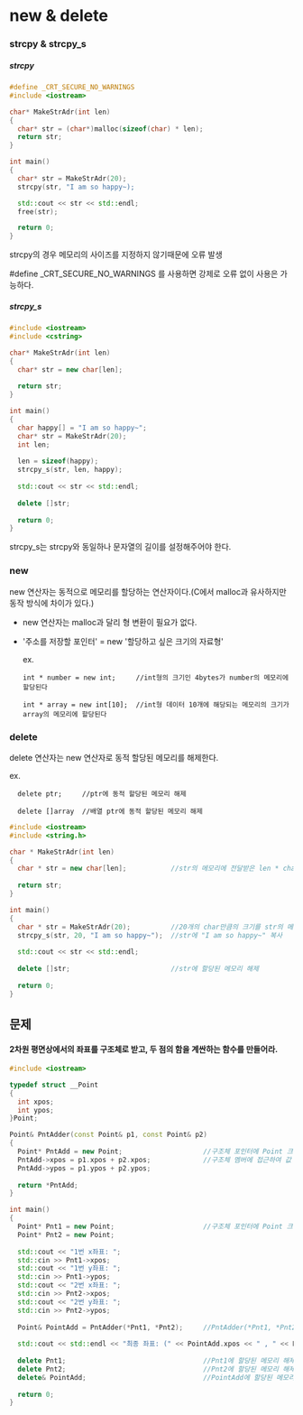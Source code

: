 # new & delete

### strcpy & strcpy_s

##### strcpy
```C++
#define _CRT_SECURE_NO_WARNINGS
#include <iostream>

char* MakeStrAdr(int len)
{
  char* str = (char*)malloc(sizeof(char) * len);
  return str;
}

int main()
{
  char* str = MakeStrAdr(20);
  strcpy(str, "I am so happy~);

  std::cout << str << std::endl;
  free(str);

  return 0;
}
```
strcpy의 경우 메모리의 사이즈를 지정하지 않기때문에 오류 발생

#define _CRT_SECURE_NO_WARNINGS 를 사용하면 강제로 오류 없이 사용은 가능하다.

##### strcpy_s
```C++
#include <iostream>
#include <cstring>

char* MakeStrAdr(int len)
{
  char* str = new char[len];
  
  return str;
}

int main()
{
  char happy[] = "I am so happy~";
  char* str = MakeStrAdr(20);
  int len;
  
  len = sizeof(happy);
  strcpy_s(str, len, happy);
  
  std::cout << str << std::endl;
  
  delete []str;
  
  return 0;
}
```
strcpy_s는 strcpy와 동일하나 문자열의 길이를 설정해주어야 한다.

### new

new 연산자는 동적으로 메모리를 할당하는 연산자이다.(C에서 malloc과 유사하지만 동작 방식에 차이가 있다.)
* new 연산자는 malloc과 달리 형 변환이 필요가 없다.
* '주소를 저장할 포인터' = new '할당하고 싶은 크기의 자료형'
 
  ex.
  
      int * number = new int;     //int형의 크기인 4bytes가 number의 메모리에 할당된다
  
      int * array = new int[10];  //int형 데이터 10개에 해당되는 메모리의 크기가 array의 메모리에 할당된다

### delete

delete 연산자는 new 연산자로 동적 할당된 메모리를 해제한다.

  ex.
  
      delete ptr;     //ptr에 동적 할당된 메모리 해제
  
      delete []array  //배열 ptr에 동적 할당된 메모리 해제

```C++
#include <iostream>
#include <string.h>

char * MakeStrAdr(int len)
{
  char * str = new char[len];           //str의 메모리에 전달받은 len * char 만큼의 bytes 할당
  
  return str;
}

int main()
{
  char * str = MakeStrAdr(20);          //20개의 char만큼의 크기를 str의 메모리에 할당
  strcpy_s(str, 20, "I am so happy~");  //str에 "I am so happy~" 복사
  
  std::cout << str << std::endl;
  
  delete []str;                         //str에 할당된 메모리 해제
  
  return 0;
}
```

## 문제
#### 2차원 평면상에서의 좌표를 구조체로 받고, 두 점의 함을 계싼하는 함수를 만들어라.

```C++
#include <iostream>

typedef struct __Point
{
  int xpos;
  int ypos;
}Point;

Point& PntAdder(const Point& p1, const Point& p2)
{
  Point* PntAdd = new Point;                    //구조체 포인터에 Point 크기만큼 메모리 할당
  PntAdd->xpos = p1.xpos + p2.xpos;             //구조체 멤버에 접근하여 값 할당
  PntAdd->ypos = p1.ypos + p2.ypos;
  
  return *PntAdd;
}

int main()
{
  Point* Pnt1 = new Point;                      //구조체 포인터에 Point 크기만큼 메모리 할당
  Point* Pnt2 = new Point;
  
  std::cout << "1번 x좌표: ";
  std::cin >> Pnt1->xpos;
  std::cout << "1번 y좌표: ";
  std::cin >> Pnt1->ypos;
  std::cout << "2번 x좌표: ";
  std::cin >> Pnt2->xpos;
  std::cout << "2번 y좌표: ";
  std::cin >> Pnt2->ypos;
  
  Point& PointAdd = PntAdder(*Pnt1, *Pnt2);     //PntAdder(*Pnt1, *Pnt2)에 대한 참조자 PointAdd 선언
  
  std::cout << std::endl << "최종 좌표: (" << PointAdd.xpos << " , " << PointAdd.ypos << ")" << std::endl;
  
  delete Pnt1;                                  //Pnt1에 할당된 메모리 해제
  delete Pnt2;                                  //Pnt2에 할당된 메모리 해제
  delete& PointAdd;                             //PointAdd에 할당된 메모리 
  
  return 0;
}
```
